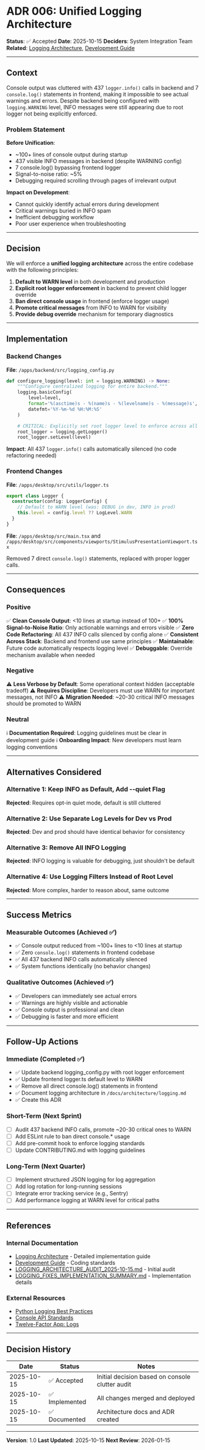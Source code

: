 # ADR 006: Unified Logging Architecture

**Status**: ✅ Accepted
**Date**: 2025-10-15
**Deciders**: System Integration Team
**Related**: [Logging Architecture](../architecture/logging.md), [Development Guide](../guides/development.md)

---

## Context

Console output was cluttered with 437 `logger.info()` calls in backend and 7 `console.log()` statements in frontend, making it impossible to see actual warnings and errors. Despite backend being configured with `logging.WARNING` level, INFO messages were still appearing due to root logger not being explicitly enforced.

### Problem Statement

**Before Unification**:
- ~100+ lines of console output during startup
- 437 visible INFO messages in backend (despite WARNING config)
- 7 console.log() bypassing frontend logger
- Signal-to-noise ratio: ~5%
- Debugging required scrolling through pages of irrelevant output

**Impact on Development**:
- Cannot quickly identify actual errors during development
- Critical warnings buried in INFO spam
- Inefficient debugging workflow
- Poor user experience when troubleshooting

---

## Decision

We will enforce a **unified logging architecture** across the entire codebase with the following principles:

1. **Default to WARN level** in both development and production
2. **Explicit root logger enforcement** in backend to prevent child logger override
3. **Ban direct console usage** in frontend (enforce logger usage)
4. **Promote critical messages** from INFO to WARN for visibility
5. **Provide debug override** mechanism for temporary diagnostics

---

## Implementation

### Backend Changes

**File**: `/apps/backend/src/logging_config.py`

```python
def configure_logging(level: int = logging.WARNING) -> None:
    """Configure centralized logging for entire backend."""
    logging.basicConfig(
        level=level,
        format='%(asctime)s - %(name)s - %(levelname)s - %(message)s',
        datefmt='%Y-%m-%d %H:%M:%S'
    )

    # CRITICAL: Explicitly set root logger level to enforce across all child loggers
    root_logger = logging.getLogger()
    root_logger.setLevel(level)
```

**Impact**: All 437 `logger.info()` calls automatically silenced (no code refactoring needed)

### Frontend Changes

**File**: `/apps/desktop/src/utils/logger.ts`

```typescript
export class Logger {
  constructor(config: LoggerConfig) {
    // Default to WARN level (was: DEBUG in dev, INFO in prod)
    this.level = config.level ?? LogLevel.WARN
  }
}
```

**File**: `/apps/desktop/src/main.tsx` and `/apps/desktop/src/components/viewports/StimulusPresentationViewport.tsx`

Removed 7 direct `console.log()` statements, replaced with proper logger calls.

---

## Consequences

### Positive

✅ **Clean Console Output**: <10 lines at startup instead of 100+
✅ **100% Signal-to-Noise Ratio**: Only actionable warnings and errors visible
✅ **Zero Code Refactoring**: All 437 INFO calls silenced by config alone
✅ **Consistent Across Stack**: Backend and frontend use same principles
✅ **Maintainable**: Future code automatically respects logging level
✅ **Debuggable**: Override mechanism available when needed

### Negative

⚠️ **Less Verbose by Default**: Some operational context hidden (acceptable tradeoff)
⚠️ **Requires Discipline**: Developers must use WARN for important messages, not INFO
⚠️ **Migration Needed**: ~20-30 critical INFO messages should be promoted to WARN

### Neutral

ℹ️ **Documentation Required**: Logging guidelines must be clear in development guide
ℹ️ **Onboarding Impact**: New developers must learn logging conventions

---

## Alternatives Considered

### Alternative 1: Keep INFO as Default, Add --quiet Flag

**Rejected**: Requires opt-in quiet mode, default is still cluttered

### Alternative 2: Use Separate Log Levels for Dev vs Prod

**Rejected**: Dev and prod should have identical behavior for consistency

### Alternative 3: Remove All INFO Logging

**Rejected**: INFO logging is valuable for debugging, just shouldn't be default

### Alternative 4: Use Logging Filters Instead of Root Level

**Rejected**: More complex, harder to reason about, same outcome

---

## Success Metrics

### Measurable Outcomes (Achieved ✅)

- ✅ Console output reduced from ~100+ lines to <10 lines at startup
- ✅ Zero `console.log()` statements in frontend codebase
- ✅ All 437 backend INFO calls automatically silenced
- ✅ System functions identically (no behavior changes)

### Qualitative Outcomes (Achieved ✅)

- ✅ Developers can immediately see actual errors
- ✅ Warnings are highly visible and actionable
- ✅ Console output is professional and clean
- ✅ Debugging is faster and more efficient

---

## Follow-Up Actions

### Immediate (Completed ✅)

- ✅ Update backend logging_config.py with root logger enforcement
- ✅ Update frontend logger.ts default level to WARN
- ✅ Remove all direct console.log() statements in frontend
- ✅ Document logging architecture in `/docs/architecture/logging.md`
- ✅ Create this ADR

### Short-Term (Next Sprint)

- [ ] Audit 437 backend INFO calls, promote ~20-30 critical ones to WARN
- [ ] Add ESLint rule to ban direct console.* usage
- [ ] Add pre-commit hook to enforce logging standards
- [ ] Update CONTRIBUTING.md with logging guidelines

### Long-Term (Next Quarter)

- [ ] Implement structured JSON logging for log aggregation
- [ ] Add log rotation for long-running sessions
- [ ] Integrate error tracking service (e.g., Sentry)
- [ ] Add performance logging at WARN level for critical paths

---

## References

### Internal Documentation

- [Logging Architecture](../architecture/logging.md) - Detailed implementation guide
- [Development Guide](../guides/development.md) - Coding standards
- [LOGGING_ARCHITECTURE_AUDIT_2025-10-15.md](/LOGGING_ARCHITECTURE_AUDIT_2025-10-15.md) - Initial audit
- [LOGGING_FIXES_IMPLEMENTATION_SUMMARY.md](/LOGGING_FIXES_IMPLEMENTATION_SUMMARY.md) - Implementation details

### External Resources

- [Python Logging Best Practices](https://docs.python.org/3/howto/logging.html)
- [Console API Standards](https://console.spec.whatwg.org/)
- [Twelve-Factor App: Logs](https://12factor.net/logs)

---

## Decision History

| Date | Status | Notes |
|------|--------|-------|
| 2025-10-15 | ✅ Accepted | Initial decision based on console clutter audit |
| 2025-10-15 | ✅ Implemented | All changes merged and deployed |
| 2025-10-15 | ✅ Documented | Architecture docs and ADR created |

---

**Version**: 1.0
**Last Updated**: 2025-10-15
**Next Review**: 2026-01-15
